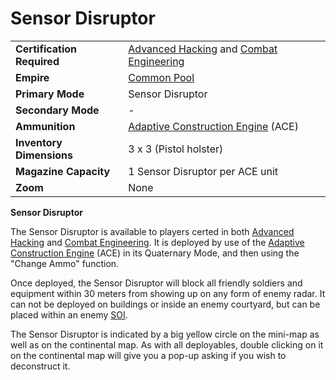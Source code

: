 # Sensor Disruptor

|                            |                                                                                                                             |
| -------------------------- | --------------------------------------------------------------------------------------------------------------------------- |
| **Certification Required** | [Advanced Hacking](../certifications/Advanced_Hacking.md) and [Combat Engineering](../certifications/Combat_Engineering.md) |
| **Empire**                 | [Common Pool](../terminology/Common_Pool.md)                                                                                |
| **Primary Mode**           | Sensor Disruptor                                                                                                            |
| **Secondary Mode**         | \-                                                                                                                          |
| **Ammunition**             | [Adaptive Construction Engine](../weapons/Adaptive_Construction_Engine.md) (ACE)                                            |
| **Inventory Dimensions**   | 3 x 3 (Pistol holster)                                                                                                      |
| **Magazine Capacity**      | 1 Sensor Disruptor per ACE unit                                                                                             |
| **Zoom**                   | None                                                                                                                        |

**Sensor Disruptor**

The Sensor Disruptor is available to players certed in both
[Advanced Hacking](../certifications/Advanced_Hacking.md) and
[Combat Engineering](../certifications/Combat_Engineering.md). It is deployed by
use of the
[Adaptive Construction Engine](../weapons/Adaptive_Construction_Engine.md) (ACE)
in its Quaternary Mode, and then using the "Change Ammo" function.

Once deployed, the Sensor Disruptor will block all friendly soldiers and
equipment within 30 meters from showing up on any form of enemy radar. It can
not be deployed on buildings or inside an enemy courtyard, but can be placed
within an enemy [SOI](../locations/Sphere_of_Influence.md).

The Sensor Disruptor is indicated by a big yellow circle on the mini-map as well
as on the continental map. As with all deployables, double clicking on it on the
continental map will give you a pop-up asking if you wish to deconstruct it.
